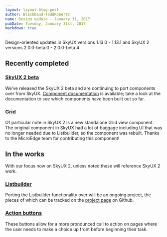 ```yaml
---
layout: layout-blog-post
author: Blackbaud-ToddRoberts
name: Design update - January 31, 2017
pubDate: Tuesday, January 31st, 2017
markdown: true
---
```


Design-oriented updates in SkyUX versions 1.13.0 - 1.13.1 and SkyUX 2 versions 2.0.0-beta.0 - 2.0.0-beta.4

<!-- more -->

## Recently completed

### [SkyUX 2 beta](https://github.com/blackbaud/skyux2)

We’ve released the SkyUX 2 beta and are continuing to port components over from SkyUX. [Component documentation](https://developer.blackbaud.com/skyux2/) is available; take a look at the documentation to see which components have been built out so far.

### [Grid](https://developer.blackbaud.com/skyux2/components/grid)

Of particular note in SkyUX 2 is a new standalone Grid view component. The original component in SkyUX had a lot of baggage including UI that was no longer needed due to Listbuilder, so the component was rebuilt. Thanks to the MicroEdge team for contributing this component!

## In the works

With our focus now on SkyUX 2, unless noted these will reference SkyUX 2 work.

### [Listbuilder](https://github.com/blackbaud/skyux2/projects/3)

Porting the Listbuilder functionality over will be an ongoing project, the pieces of which can be tracked on the [project page](https://github.com/blackbaud/skyux2/projects/3) on Github.

### [Action buttons](https://github.com/blackbaud/skyux2/issues/319)

These buttons allow for a more pronounced call to action on pages where the user needs to make a choice up front before beginning their task.
